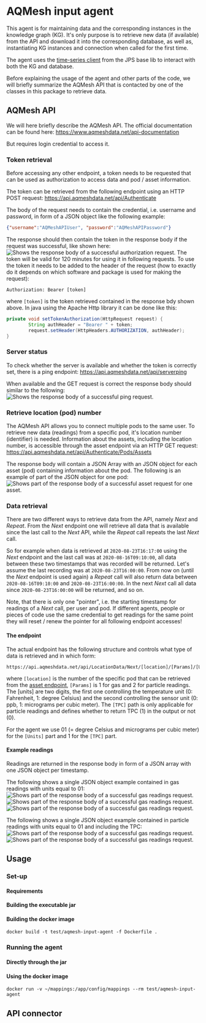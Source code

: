 # AQMesh input agent

This agent is for maintaining data and the corresponding instances in the knowledge graph (KG). 
It's only purpose is to retrieve new data (if available) from the API and download it into the corresponding database,
as well as, instantiating KG instances and connection when called for the first time.

The agent uses the [time-series client](https://github.com/cambridge-cares/TheWorldAvatar/tree/develop/JPS_BASE_LIB/src/main/java/uk/ac/cam/cares/jps/base/timeseries) 
from the JPS base lib to interact with both the KG and database.

Before explaining the usage of the agent and other parts of the code, we will briefly summarize the AQMesh API that is
contacted by one of the classes in this package to retrieve data.

## AQMesh API

We will here briefly describe the AQMesh API. The official documentation can be found here:
https://www.aqmeshdata.net/api-documentation

But requires login credential to access it.

### Token retrieval
Before accessing any other endpoint, a token needs to be requested that can be used as authorization to 
access data and pod / asset information.

The token can be retrieved from the following endpoint using an HTTP POST request:
https://api.aqmeshdata.net/api/Authenticate

The body of the request needs to contain the credential, i.e. username and password, in form of a JSON object like the 
following example:
```json
{"username":"AQMeshAPIUser", "password":"AQMeshAPIPassword"}
```

The response should then contain the token in the response body if the request was successful, like shown here:
![Shows the response body of a successful authorization request.](docs/img/token_example.png "Token example")
The token will be valid for 120 minutes for using it in following requests. To use the token it needs to be added to
the header of the request (how to exactly do it depends on which software and package is used for making the request):
```
Authorization: Bearer [token]
```
where `[token]` is the token retrieved contained in the response bdy shown above. In java using the Apache Http library
it can be done like this:
```java
private void setTokenAuthorization(HttpRequest request) {
        String authHeader = "Bearer " + token;
        request.setHeader(HttpHeaders.AUTHORIZATION, authHeader);
}
```

### Server status
To check whether the server is available and whether the token is correctly set, there is a ping endpoint:
https://api.aqmeshdata.net/api/serverping

When available and the GET request is correct the response body should similar to the following:
![Shows the response body of a successful ping request.](docs/img/ping_example.png "Ping example")

### Retrieve location (pod) number
The AQMesh API allows you to connect multiple pods to the same user. To retrieve new data (readings) from a specific pod,
it's location number (identifier) is needed. Information about the assets, including the location number, is accessible 
through the asset endpoint via an HTTP GET request:
https://api.aqmeshdata.net/api/Authenticate/Pods/Assets

The response body will contain a JSON Array with an JSON object for each asset (pod) containing information
about the pod. The following is an example of part of the JSON object for one pod:
![Shows part of the response body of a successful asset request for one asset.](docs/img/asset_example.png "Asset example")

### Data retrieval
There are two different ways to retrieve data from the API, namely *Next* and *Repeat*. From the *Next* endpoint one 
will retrieve all data that is available since the last call to the *Next* API, while the *Repeat* call repeats the last 
*Next* call.

So for example when data is retrieved at `2020-08-23T16:17:00` using the *Next* endpoint and the last call was at 
`2020-08-16T09:10:00`, all data between these two timestamps that was recorded will be returned. Let's assume the last 
recording was at `2020-08-23T16:00:00`. From
now on (until the *Next* endpoint is used again) a *Repeat* call will also return data between `2020-08-16T09:10:00` 
and `2020-08-23T16:00:00`. In the next *Next* call all data since `2020-08-23T16:00:00` will be returned, and so on.

Note, that there is only one "pointer", i.e. the starting timestamp for readings of a *Next* call, per user and pod.
If different agents, people or pieces of code use the same credential to get readings for the same point they will 
reset / renew the pointer for all following endpoint accesses!

#### The endpoint
The actual endpoint has the following structure and controls what type of data is retrieved and in which form:
```
https://api.aqmeshdata.net/api/LocationData/Next/[location]/[Params]/[Units]/[TPC]
```
where `[location]` is the number of the specific pod that can be retrieved from the 
[asset endpoint](#Retrieve-location-(pod)-number), `[Params]` is 1 for gas and 2 for particle readings. The [units] 
are two digits, the first one controlling the temperature unit (0: Fahrenheit, 1: degree Celsius) and
the second controlling the sensor unit (0: ppb, 1: micrograms per cubic meter). The `[TPC]` path is only applicable for
particle readings and defines whether to return TPC (1) in the output or not (0).

For the agent we use 01 (= degree Celsius and micrograms per cubic meter) for the `[Units]` part and 1 for the `[TPC]` 
part.

#### Example readings
Readings are returned in the response body in form of a JSON array with one JSON object per timestamp.

The following shows a single JSON object example contained in gas readings with units equal to 01:
![Shows part of the response body of a successful gas readings request.](docs/img/example_gas_readings_1.png "Gas readings general")
![Shows part of the response body of a successful gas readings request.](docs/img/example_gas_readings_2.png "Gas readings sensors")
![Shows part of the response body of a successful gas readings request.](docs/img/example_gas_readings_3.png "Gas readings additional sensors")

The following shows a single JSON object example contained in particle readings with units equal to 01 and including the TPC:
![Shows part of the response body of a successful gas readings request.](docs/img/example_particle_readings_1.png "Particle readings general")
![Shows part of the response body of a successful gas readings request.](docs/img/example_particle_readings_2.png "Particle readings sensors")

## Usage 

### Set-up

#### Requirements

#### Building the executable jar

#### Building the docker image
```
docker build -t test/aqmesh-input-agent -f Dockerfile .
```

### Running the agent

#### Directly through the jar

#### Using the docker image
```
docker run -v ~/mappings:/app/config/mappings --rm test/aqmesh-input-agent
```
## API connector

